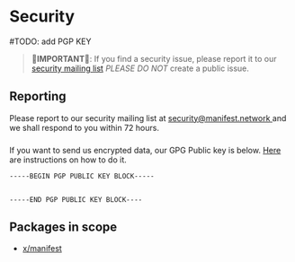 # Security

#TODO: add PGP KEY

> **🚨IMPORTANT🚨**: If you find a security issue, please report it to our [security mailing list](mailto:security@manifest.network) _PLEASE DO NOT_ create a public issue.

## Reporting

Please report to our security mailing list at [security@manifest.network
](mailto:security@manifest.network) and we shall respond to you within 72 hours.

###

If you want to send us encrypted data, our GPG Public key is below. [Here](https://www.gnupg.org/gph/en/manual/x110.html) are instructions on how to do it.

```
-----BEGIN PGP PUBLIC KEY BLOCK-----


-----END PGP PUBLIC KEY BLOCK----
```

## Packages in scope

- [x/manifest](/x/manifest)
